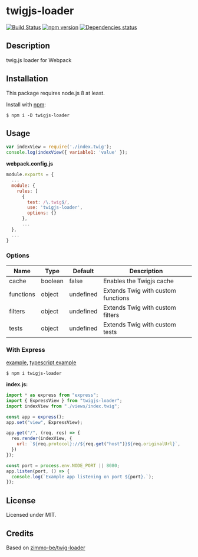 # twigjs-loader
[![Build Status](https://travis-ci.org/megahertz/twigjs-loader.svg?branch=master)](https://travis-ci.org/megahertz/twigjs-loader)
[![npm version](https://badge.fury.io/js/twigjs-loader.svg)](https://badge.fury.io/js/twigjs-loader)
[![Dependencies status](https://david-dm.org/megahertz/twigjs-loader/status.svg)](https://david-dm.org/megahertz/twigjs-loader)

## Description

twig.js loader for Webpack


## Installation

This package requires node.js 8 at least.

Install with [npm](https://npmjs.org/package/twigjs-loader):

    $ npm i -D twigjs-loader

## Usage

```js
var indexView = require('./index.twig');
console.log(indexView({ variable1: 'value' });
```

**webpack.config.js**

```js
module.exports = {
  ...
  module: {
    rules: [
      {
        test: /\.twig$/,
        use: 'twigjs-loader',
        options: {}
      },
      ...
  },
  ...
}

```

### Options

|Name|Type|Default|Description|
|--|--|-----|----------|
|cache|boolean|false|Enables the Twigjs cache|
|functions|object|undefined|Extends Twig with custom functions
|filters|object|undefined|Extends Twig with custom filters
|tests|object|undefined|Extends Twig with custom tests

### With Express

[example](examples/express), [typescript example](examples/typescript)

`$ npm i twigjs-loader`

**index.js:**
```js
import * as express from "express";
import { ExpressView } from "twigjs-loader";
import indexView from "./views/index.twig";

const app = express();
app.set("view", ExpressView);

app.get("/", (req, res) => {
  res.render(indexView, {
    url: `${req.protocol}://${req.get("host")}${req.originalUrl}`,
  })
});

const port = process.env.NODE_PORT || 8080;
app.listen(port, () => {
  console.log(`Example app listening on port ${port}.`);
});
```

## License

Licensed under MIT.

## Credits

Based on [zimmo-be/twig-loader](https://github.com/zimmo-be/twig-loader)

